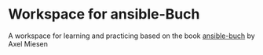 # Workspace for ansible-Buch

A workspace for learning and practicing based on the book [ansible-buch](https://github.com/ansible-buch/ansible-buch) by Axel Miesen
